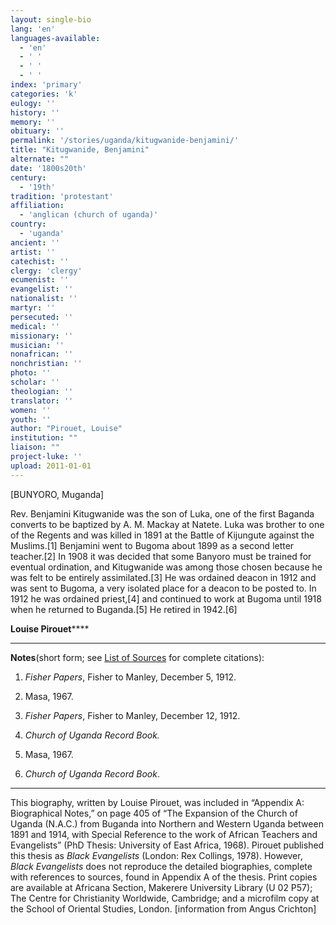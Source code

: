 ```yaml
---
layout: single-bio
lang: 'en'
languages-available:
  - 'en'
  - ' '
  - ' '
  - ' '
index: 'primary'
categories: 'k'
eulogy: ''
history: ''
memory: ''
obituary: ''
permalink: '/stories/uganda/kitugwanide-benjamini/'
title: "Kitugwanide, Benjamini"
alternate: ""
date: '1800s20th'
century:
  - '19th'
tradition: 'protestant'
affiliation:
  - 'anglican (church of uganda)'
country:
  - 'uganda'
ancient: ''
artist: ''
catechist: ''
clergy: 'clergy'
ecumenist: ''
evangelist: ''
nationalist: ''
martyr: ''
persecuted: ''
medical: ''
missionary: ''
musician: ''
nonafrican: ''
nonchristian: ''
photo: ''
scholar: ''
theologian: ''
translator: ''
women: ''
youth: ''
author: "Pirouet, Louise"
institution: ""
liaison: ""
project-luke: ''
upload: 2011-01-01
---
```




[BUNYORO, Muganda]

Rev. Benjamini Kitugwanide was the son of Luka, one of the  first Baganda converts to be baptized by A. M. Mackay at Natete. Luka was  brother to one of the Regents and was killed in 1891 at the Battle of Kijungute  against the Muslims.[1] Benjamini went to Bugoma about 1899 as a second letter  teacher.[2] In 1908 it was decided that some Banyoro must be trained for  eventual ordination, and Kitugwanide was among those chosen because he was felt  to be entirely assimilated.[3] He was ordained deacon in 1912 and was sent to  Bugoma, a very isolated place for a deacon to be posted to. In 1912 he was  ordained priest,[4] and continued to work at Bugoma until 1918 when he returned  to Buganda.[5] He retired in 1942.[6]

**Louise Pirouet******

---

**Notes**(short  form; see [List of  Sources](../pirouet-appendixa-sources/) for complete citations):
1. *Fisher  Papers*, Fisher to Manley, December 5, 1912.

2. Masa, 1967.

3. *Fisher  Papers*, Fisher to Manley, December 12, 1912.

4. *Church of  Uganda Record Book.*

5. Masa, 1967.

6. *Church of  Uganda Record Book*.

---

This biography, written by Louise Pirouet, was included in &ldquo;Appendix A: Biographical Notes,&rdquo;  on page 405 of &ldquo;The Expansion  of the Church of Uganda (N.A.C.) from Buganda into Northern and Western Uganda  between 1891 and 1914, with Special Reference to the work of African Teachers  and Evangelists&rdquo; (PhD Thesis: University of East Africa, 1968). Pirouet  published this thesis as *Black  Evangelists* (London: Rex Collings, 1978). However, *Black  Evangelists* does not reproduce the detailed biographies, complete with  references to sources, found in Appendix A of the thesis. Print copies are  available at Africana Section, Makerere University Library (U 02 P57); The Centre for Christianity  Worldwide, Cambridge; and a microfilm copy at the School of Oriental Studies,  London. [information from Angus Crichton]
